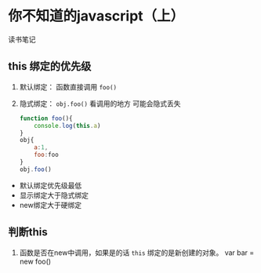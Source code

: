 # 你不知道的javascript（上）  
读书笔记

## this 绑定的优先级 

1. 默认绑定： 函数直接调用 `foo()`
2. 隐式绑定： `obj.foo()` 看调用的地方  可能会隐式丢失 

    ```javascript
    function foo(){
        console.log(this.a)
    }
    obj{
        a:1,
        foo:foo
    }  
    obj.foo()
    ```

- 默认绑定优先级最低
- 显示绑定大于隐式绑定
- new绑定大于硬绑定

## 判断this

1. 函数是否在new中调用，如果是的话 `this` 绑定的是新创建的对象。
        var bar = new foo()
